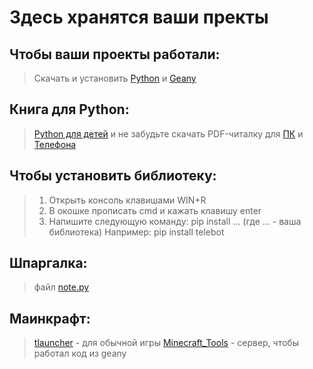# Здесь хранятся ваши пректы
## Чтобы ваши проекты работали: 
> Скачать и установить [Python](https://www.python.org/) и [Geany](https://www.geany.org/)
## Книга для Python:
> [Python для детей](https://drive.google.com/file/d/1I2rqBDeNhuYqEwKiEFN8Zm4RS1t-VPz6/view?usp=drivesdk) и не забудьте 
скачать PDF-читалку для [ПК](https://get.adobe.com/ru/reader/?promoid=KSWLH) и 
[Телефона](https://play.google.com/store/apps/details?id=com.adobe.reader&hl=ru&gl=US)
## Чтобы установить библиотеку: 
> 1. Открыть консоль клавишами WIN+R
> 2. В окошке прописать cmd  и кажать клавишу enter
> 3. Напишите следующую команду: pip install ... (где ... - ваша библиотека)
> Например: pip install telebot
## Шпаргалка:
> файл [note.py](https://github.com/pylinx64/mon_python_16/blob/main/mon_python_16/note.py)
## Маинкрафт:
> [tlauncher](https://tlauncher.org/) - для обычной игры
> [Minecraft_Tools](https://www.mann-ivanov-ferber.ru/books/programmiruem-s-minecraft/) - сервер, чтобы работал код из geany
